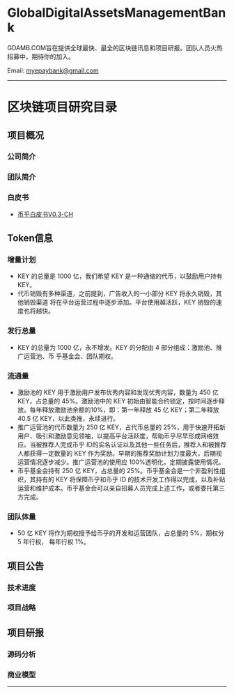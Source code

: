 # GlobalDigitalAssetsManagementBank
GDAMB.COM旨在提供全球最快、最全的区块链讯息和项目研报。团队人员火热招募中，期待你的加入。

Email: myepaybank@gmail.com

----------------
# 区块链项目研究目录

## 项目概况

### 公司简介
### 团队简介
### 白皮书
* [币乎白皮书V0.3-CH](https://github.com/GDAMB/GlobalDigitalAssetsManagementBank/blob/master/BiHu-Research-GDAMB/BIHU-White-Paper-V0.3-CH.pdf)

## Token信息

### 增量计划
* KEY 的总量是 1000 亿，我们希望 KEY 是一种通缩的代币，以鼓励用户持有 KEY。
* 代币销毁有多种渠道，之前提到，广告收入的一小部分 KEY 将永久销毁，其他销毁渠道
将在平台运营过程中逐步添加。平台使用越活跃，KEY 销毁的速度也将越快。

### 发行总量 
* KEY 的总量为 1000 亿，永不增发。KEY 的分配由 4 部分组成：激励池、推广运营池、币
乎基金会、团队期权。
### 流通量 
* 激励池的 KEY 用于激励用户发布优秀内容和发现优秀内容，数量为 450 亿 KEY，占总量的 45%。激励池中的 KEY 初始由智能合约锁定，按时间逐步释放。每年释放激励池余额的10%，即：第一年释放 45 亿 KEY；第二年释放 40.5 亿 KEY，以此类推，永续进行。
* 推广运营池的代币数量为 250 亿 KEY，占代币总量的 25%，用于快速开拓新用户、吸引和激励意见领袖，以提高平台活跃度，帮助币乎尽早形成网络效应。当被推荐人完成币乎 ID的实名认证以及其他一些任务后，推荐人和被推荐人都获得一定数量的 KEY 作为奖励。早期的推荐奖励计划力度最大，后期视运营情况逐步减少。推广运营池的使用应 100%透明化，定期披露使用情况。
* 币乎基金会持有 250 亿 KEY，占总量的 25%。币乎基金会是一个非盈利性组织，其持有的 KEY 将保障币乎和币乎 ID 的技术开发工作得以完成，以及补贴运营和维护成本。币乎基金会可以亲自招募人员完成上述工作，或者委托第三方完成。
### 团队体量
* 50 亿 KEY 将作为期权授予给币乎的开发和运营团队，占总量的 5%，期权分 5 年行权，
每年行权 1%。

## 项目公告

### 技术进度
### 项目战略

## 项目研报

### 源码分析
### 商业模型

----------------
